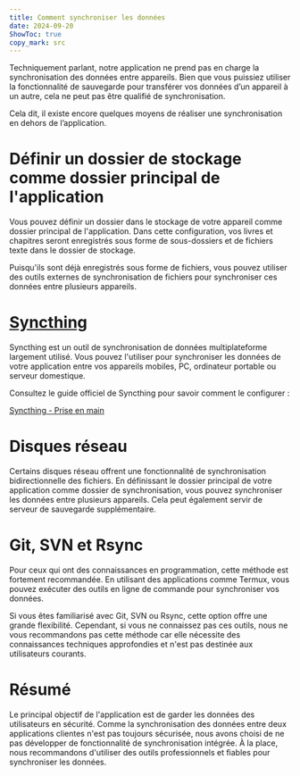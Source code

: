 ```yaml
---
title: Comment synchroniser les données  
date: 2024-09-20  
ShowToc: true
copy_mark: src
---
```


Techniquement parlant, notre application ne prend pas en charge la synchronisation des données entre appareils. Bien que vous puissiez utiliser la fonctionnalité de sauvegarde pour transférer vos données d’un appareil à un autre, cela ne peut pas être qualifié de synchronisation.

Cela dit, il existe encore quelques moyens de réaliser une synchronisation en dehors de l’application.

# Définir un dossier de stockage comme dossier principal de l'application

Vous pouvez définir un dossier dans le stockage de votre appareil comme dossier principal de l'application. Dans cette configuration, vos livres et chapitres seront enregistrés sous forme de sous-dossiers et de fichiers texte dans le dossier de stockage.

Puisqu'ils sont déjà enregistrés sous forme de fichiers, vous pouvez utiliser des outils externes de synchronisation de fichiers pour synchroniser ces données entre plusieurs appareils.

# [Syncthing](https://play.google.com/store/apps/details?id=com.nutomic.syncthingandroid)

Syncthing est un outil de synchronisation de données multiplateforme largement utilisé. Vous pouvez l'utiliser pour synchroniser les données de votre application entre vos appareils mobiles, PC, ordinateur portable ou serveur domestique.

Consultez le guide officiel de Syncthing pour savoir comment le configurer :

[Syncthing - Prise en main](https://docs.syncthing.net/intro/getting-started.html#getting-started)

# Disques réseau

Certains disques réseau offrent une fonctionnalité de synchronisation bidirectionnelle des fichiers. En définissant le dossier principal de votre application comme dossier de synchronisation, vous pouvez synchroniser les données entre plusieurs appareils. Cela peut également servir de serveur de sauvegarde supplémentaire.

# Git, SVN et Rsync

Pour ceux qui ont des connaissances en programmation, cette méthode est fortement recommandée. En utilisant des applications comme Termux, vous pouvez exécuter des outils en ligne de commande pour synchroniser vos données.

Si vous êtes familiarisé avec Git, SVN ou Rsync, cette option offre une grande flexibilité. Cependant, si vous ne connaissez pas ces outils, nous ne vous recommandons pas cette méthode car elle nécessite des connaissances techniques approfondies et n'est pas destinée aux utilisateurs courants.

# Résumé

Le principal objectif de l'application est de garder les données des utilisateurs en sécurité. Comme la synchronisation des données entre deux applications clientes n'est pas toujours sécurisée, nous avons choisi de ne pas développer de fonctionnalité de synchronisation intégrée. À la place, nous recommandons d'utiliser des outils professionnels et fiables pour synchroniser les données.
